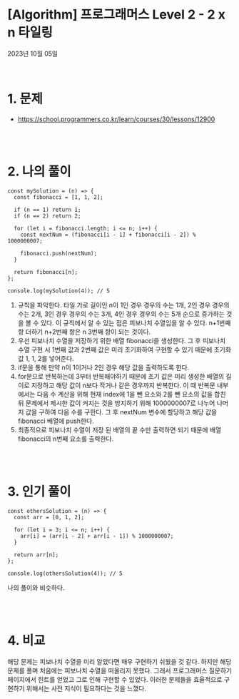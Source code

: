 # [Algorithm] 프로그래머스 Level 2 - 2 x n 타일링

2023년 10월 05일

<br>

# 1. 문제

- https://school.programmers.co.kr/learn/courses/30/lessons/12900

<br>
<br>

# 2. 나의 풀이

```tsx
const mySolution = (n) => {
  const fibonacci = [1, 1, 2];

  if (n == 1) return 1;
  if (n == 2) return 2;

  for (let i = fibonacci.length; i <= n; i++) {
    const nextNum = (fibonacci[i - 1] + fibonacci[i - 2]) % 1000000007;

    fibonacci.push(nextNum);
  }

  return fibonacci[n];
};

console.log(mySolution(4)); // 5
```

1. 규칙을 파악한다. 타일 가로 길이인 n이 1인 경우 경우의 수는 1개, 2인 경우 경우의 수는 2개, 3인 경우 경우의 수는 3개, 4인 경우 경우의 수는 5개 순으로 증가하는 것을 볼 수 있다. 이 규칙에서 알 수 있는 점은 피보나치 수열임을 알 수 있다. n+1번째 항 더하기 n+2번째 항은 n 3번째 항이 되는 것이다.
2. 우선 피보나치 수열을 저장하기 위한 배열 fibonacci을 생성한다. 그 후 피보나치 수열 구현 시 1번째 값과 2번째 값은 미리 초기화하여 구현할 수 있기 때문에 초기화 값 1, 1, 2를 넣어준다.
3. if문을 통해 만약 n이 1이거나 2인 경우 해당 값을 출력하도록 한다.
4. for문으로 반복하는데 3부터 반복해야하기 때문에 초기 값은 미리 생성한 배열의 길이로 지정하고 해당 값이 n보다 작거나 같은 경우까지 반복한다. 이 때 반복문 내부에서는 다음 수 계산을 위해 현재 index에 1을 뺀 요소와 2를 뺀 요소의 값을 합친 뒤 문제에서 제시한 값이 커지는 것을 방지하기 위해 1000000007로 나누어 나머지 값을 구하여 다음 수를 구한다. 그 후 nextNum 변수에 할당하고 해당 값을 fibonacci 배열에 push한다.
5. 최종적으로 피보나치 수열이 저장 된 배열의 끝 수만 출력하면 되기 때문에 배열 fibonacci의 n번째 요소를 출력한다.

<br>
<br>

# 3. 인기 풀이

```tsx
const othersSolution = (n) => {
  const arr = [0, 1, 2];

  for (let i = 3; i <= n; i++) {
    arr[i] = (arr[i - 2] + arr[i - 1]) % 1000000007;
  }

  return arr[n];
};

console.log(othersSolution(4)); // 5
```

나의 풀이와 비슷하다.

<br>
<br>

# 4. 비교

해당 문제는 피보나치 수열을 미리 알았다면 매우 구현하기 쉬웠을 것 같다. 하지만 해당 문제를 풀며 처음에는 피보나치 수열을 떠올리지 못했다. 그래서 프로그래머스 질문하기 페이지에서 힌트를 얻었고 그로 인해 구현할 수 있었다. 이러한 문제들을 효율적으로 구현하기 위해서는 사전 지식이 필요하다는 것을 느꼈다.

<br>
